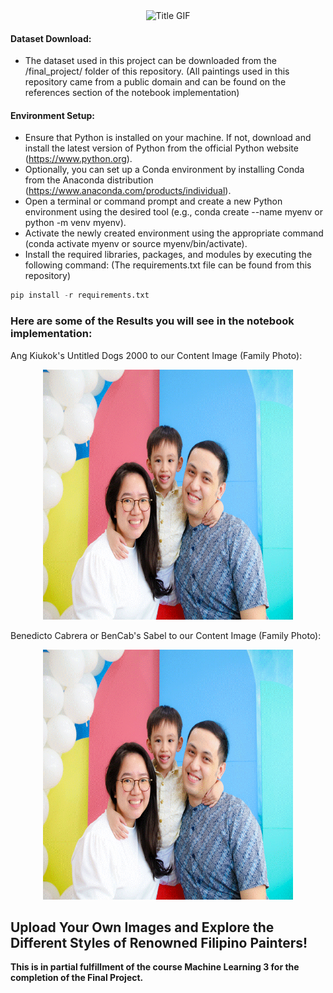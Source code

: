 <center><img src="./ntbk_contents/title_gif.gif" alt="Title GIF" /></center>

#### Dataset Download:

- The dataset used in this project can be downloaded from the /final_project/ folder of this repository. (All paintings used in this repository came from a public domain and can be found on the references section of the notebook implementation)

#### Environment Setup:

- Ensure that Python is installed on your machine. If not, download and install the latest version of Python from the official Python website (https://www.python.org).
- Optionally, you can set up a Conda environment by installing Conda from the Anaconda distribution (https://www.anaconda.com/products/individual).
- Open a terminal or command prompt and create a new Python environment using the desired tool (e.g., conda create --name myenv or python -m venv myenv).
- Activate the newly created environment using the appropriate command (conda activate myenv or source myenv/bin/activate).
- Install the required libraries, packages, and modules by executing the following command: (The requirements.txt file can be found from this repository)

```python
pip install -r requirements.txt
```

### Here are some of the Results you will see in the notebook implementation:

Ang Kiukok's Untitled Dogs 2000 to our Content Image (Family Photo):
<center><img src="./ntbk_contents/gif_kiukok.gif" alt="Title GIF" height=400px width=400px/></center>

Benedicto Cabrera or BenCab's Sabel to our Content Image (Family Photo):
<center><img src="./ntbk_contents/gif_cabrera.gif" alt="Title GIF" height=400px width=400px/></center>

## Upload Your Own Images and Explore the Different Styles of Renowned Filipino Painters!

**This is in partial fulfillment of the course Machine Learning 3 for the completion of the Final Project.**
